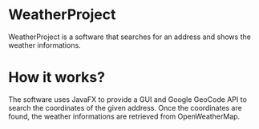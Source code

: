 # WeatherProject
WeatherProject is a software that searches for an address and shows the weather informations.
# How it works?
The software uses JavaFX to provide a GUI and Google GeoCode API to search the coordinates of the given address. Once the coordinates are found, the weather informations are retrieved from OpenWeatherMap.
